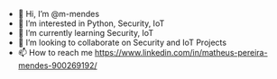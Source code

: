 - 👋 Hi, I’m @m-mendes
- 👀 I’m interested in Python, Security, IoT
- 🌱 I’m currently learning Security, IoT
- 👊 I’m looking to collaborate on Security and IoT Projects
- 📫 How to reach me https://www.linkedin.com/in/matheus-pereira-mendes-900269192/

<!---
m-mendes/m-mendes is a ✨ special ✨ repository because its `README.md` (this file) appears on your GitHub profile.
You can click the Preview link to take a look at your changes.
--->
